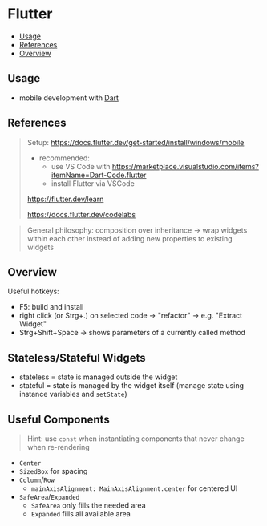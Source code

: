 # Flutter

- [Usage](#usage)
- [References](#references)
- [Overview](#overview)

## Usage

- mobile development with [Dart](./Dart.md)

## References

> Setup: https://docs.flutter.dev/get-started/install/windows/mobile
>
> - recommended:
>   - use VS Code with https://marketplace.visualstudio.com/items?itemName=Dart-Code.flutter
>   - install Flutter via VSCode
>
> https://flutter.dev/learn
>
> https://docs.flutter.dev/codelabs

> General philosophy: composition over inheritance -> wrap widgets within each other instead of adding new properties to existing widgets

## Overview

Useful hotkeys:
- F5: build and install
- right click (or Strg+.) on selected code -> "refactor" -> e.g. "Extract Widget"
- Strg+Shift+Space -> shows parameters of a currently called method

## Stateless/Stateful Widgets

- stateless = state is managed outside the widget
- stateful = state is managed by the widget itself (manage state using instance variables and `setState`)

## Useful Components

> Hint: use `const` when instantiating components that never change when re-rendering

- `Center`
- `SizedBox` for spacing
- `Column`/`Row`
  - `mainAxisAlignment: MainAxisAlignment.center` for centered UI
- `SafeArea`/`Expanded`
  - `SafeArea` only fills the needed area
  - `Expanded` fills all available area
